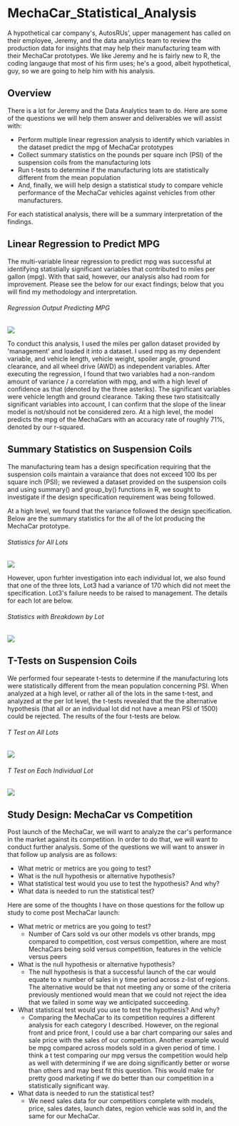 # MechaCar_Statistical_Analysis
A hypothetical car company's, AutosRUs’, upper management has called on their employee, Jeremy, and the data analytics team to review the production data for insights that may help their manufacturing team with their MechaCar prototypes. We like Jeremy and he is fairly new to R, the coding langauge that most of his firm uses; he's a good, albeit hypothetical, guy, so we are going to help him with his analysis.

## Overview
There is a lot for Jeremy and the Data Analytics team to do. Here are some of the questions we will help them answer and deliverables we will assist with: 

- Perform multiple linear regression analysis to identify which variables in the dataset predict the mpg of MechaCar prototypes
- Collect summary statistics on the pounds per square inch (PSI) of the suspension coils from the manufacturing lots
- Run t-tests to determine if the manufacturing lots are statistically different from the mean population
- And, finally, we wiill help design a statistical study to compare vehicle performance of the MechaCar vehicles against vehicles from other manufacturers. 
 
For each statistical analysis, there will be a summary interpretation of the findings.

## Linear Regression to Predict MPG
The multi-variable linear regression to predict mpg was successful at identifying statistially significant variables that contributed to miles per gallon (mpg). With that said, however, our analysis also had room for improvement. Please see the below for our exact findings; below that you will find my methodology and interpretation.

###### Regression Output Predicting MPG

![](Linear_Regression_to_Predict_MPG.png)

To conduct this analysis, I used the miles per gallon dataset provided by 'management' and loaded it into a dataset. I used mpg as my dependent variable, and vehicle length, vehicle weight, spoiler angle, ground clearance, and all wheel drive (AWD) as independent variables. After executing the regression, I found that two variables had a non-random amount of variance / a correlation with mpg, and with a high level of confidence as that (denoted by the three asteriks). The significant variables were vehicle length and ground clearance. Taking these two statisitcally significant variables into account, I can confirm that the slope of the linear model is not/should not be considered zero. At a high level, the model predicts the mpg of the MechaCars with an accuracy rate of roughly 71%, denoted by our r-squared.


## Summary Statistics on Suspension Coils
The manufacturing team has a design specification requiring that the suspension coils maintain a varaiance that does not exceed 100 lbs per square inch (PSI); we reviewed a dataset provided on the suspension coils and using summary() and group_by() functions in R, we sought to investigate if the design specification requirement was being followed.

At a high level, we found that the variance followed the design specification. Below are the summary statistics for the all of the lot producing the MechaCar prototype.

###### Statistics for All Lots

![](total_summary.png)

However, upon furhter investigation into each individual lot, we also found that one of the three lots, Lot3 had a variance of 170 which did not meet the specification. Lot3's failure needs to be raised to management. The details for each lot are below.

###### Statistics with Breakdown by Lot

![](lot_summary.png)

## T-Tests on Suspension Coils
We performed four sepearate t-tests to determine if the manufacturing lots were statistically different from the mean population concerning PSI. When analyzed at a high level, or rather all of the lots in the same t-test, and analyzed at the per lot level, the t-tests revealed that the the alternative hypothesis (that all or an individual lot did not have a mean PSI of 1500) could be rejected. The results of the four t-tests are below. 


###### T Test on All Lots

![](t.test(all_lots).png)

###### T Test on Each Individual Lot

![](t.test(per_lot).png)

## Study Design: MechaCar vs Competition
Post launch of the MechaCar, we will want to analyze the car's performance in the market against its competition. In order to do that, we will want to conduct further analysis. Some of the questions we will want to answer in that follow up analysis are as follows:
- What metric or metrics are you going to test?
- What is the null hypothesis or alternative hypothesis?
- What statistical test would you use to test the hypothesis? And why?
- What data is needed to run the statistical test?

Here are some of the thoughts I have on those questions for the follow up study to come post MechaCar launch:
- What metric or metrics are you going to test?
   -  Number of Cars sold vs our other models vs other brands, mpg compared to competition, cost versus competition, where are most MechaCars being sold versus competition, features in the vehicle versus peers
- What is the null hypothesis or alternative hypothesis?
   - The null hypothesis is that a successful launch of the car would equate to x number of sales in y time period across z-list of regions. The alternative would be that not meeting any or some of the criteria previously mentioned would mean that we could not reject the idea that we failed in some way we anticipated succeeding. 
- What statistical test would you use to test the hypothesis? And why?
   - Comparing the MechaCar to its competition requires a different analysis for each category I described. However, on the regional front and price front, I could use a bar chart comparing our sales and sale price with the sales of our competition. Another example would be mpg compared across models sold in a given period of time. I think a t test comparing our mpg versus the competition would help as well with determining if we are doing significantly better or worse than others and may best fit this question. This would make for pretty good marketing if we do better than our competition in a statistically significant way.
- What data is needed to run the statistical test?
   - We need sales data for our competitiors complete with models, price, sales dates, launch dates, region vehicle was sold in, and the same for our MechaCar. 
